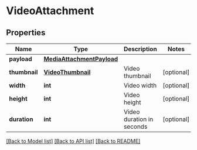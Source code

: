 # VideoAttachment

## Properties
Name | Type | Description | Notes
------------ | ------------- | ------------- | -------------
**payload** | [**MediaAttachmentPayload**](MediaAttachmentPayload.md) |  | 
**thumbnail** | [**VideoThumbnail**](VideoThumbnail.md) | Video thumbnail | [optional] 
**width** | **int** | Video width | [optional] 
**height** | **int** | Video height | [optional] 
**duration** | **int** | Video duration in seconds | [optional] 

[[Back to Model list]](../README.md#documentation-for-models) [[Back to API list]](../README.md#documentation-for-api-endpoints) [[Back to README]](../README.md)


